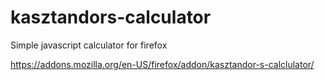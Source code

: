 # kasztandors-calculator
Simple javascript calculator for firefox

https://addons.mozilla.org/en-US/firefox/addon/kasztandor-s-calclulator/
